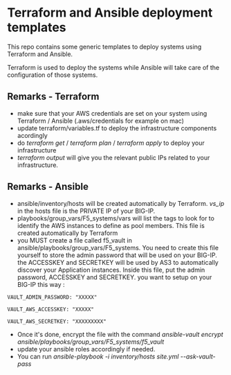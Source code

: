 Terraform and Ansible deployment templates
==========================================

This repo contains some generic templates to deploy systems using Terraform and Ansible.

Terraform is used to deploy the systems while Ansible will take care of the configuration of those systems.

Remarks - Terraform
-------------------

* make sure that your AWS credentials are set on your system using Terraform / Ansible (.aws/credentials for example on mac)
* update terraform/variables.tf to deploy the infrastructure components acordingly
* do *terraform get* / *terraform plan* / *terraform apply* to deploy your infrastructure
* *terraform output* will give you the relevant public IPs related to your infrastructure.

Remarks - Ansible
-----------------

* ansible/inventory/hosts will be created automatically by Terraform. *vs_ip* in the hosts file is the PRIVATE IP of your BIG-IP.
* playbooks/group_vars/F5_systems/vars will list the tags to look for to identify the AWS instances to define as pool members. This file is created automatically by Terraform
* you MUST create a file called f5_vault in ansible/playbooks/group_vars/F5_systems. You need to create this file yourself to store the admin password that will be used on your BIG-IP. the ACCESSKEY and SECRETKEY will be used by AS3 to automatically discover your Application instances.  Inside this file, put the admin password, ACCESSKEY and SECRETKEY. you want to setup on your BIG-IP this way :

```
VAULT_ADMIN_PASSWORD: "XXXXX"

VAULT_AWS_ACCESSKEY: "XXXXX"

VAULT_AWS_SECRETKEY: "XXXXXXXXX"
```

* Once it's done, encrypt the file with the command *ansible-vault encrypt ansible/playbooks/group_vars/F5_systems/f5_vault*
* update your ansible roles accordingly if needed.
* You can run *ansible-playbook -i inventory/hosts site.yml --ask-vault-pass*